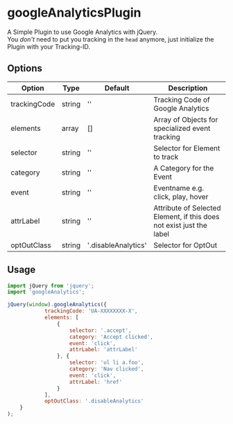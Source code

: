 # googleAnalyticsPlugin
A Simple Plugin to use Google Analytics with jQuery.<br>
You *don't* need to put you tracking in the `head` anymore, just initialize the Plugin with your Tracking-ID.


## Options
| Option       | Type   | Default             | Description                                                          |
|--------------|--------|---------------------|----------------------------------------------------------------------|
| trackingCode | string | ''                  | Tracking Code of Google Analytics                                    |
| elements     | array  | []                  | Array of Objects for specialized event tracking                      |
| selector     | string | ''                  | Selector for Element to track                                        |
| category     | string | ''                  | A Category for the Event                                             |
| event        | string | ''                  | Eventname e.g. click, play, hover                                    |
| attrLabel    | string | ''                  | Attribute of Selected Element, if this does not exist just the label |
| optOutClass  | string | '.disableAnalytics' | Selector for OptOut                                                  |

## Usage
```javascript
import jQuery from 'jquery';
import 'googleAnalytics';

jQuery(window).googleAnalytics({
            trackingCode: 'UA-XXXXXXXX-X',
            elements: [
                {
                    selector: '.accept',
                    category: 'Accept clicked',
                    event: 'click',
                    attrLabel: 'attrLabel'
                }, {
                    selector: 'ul li a.foo',
                    category: 'Nav clicked',
                    event: 'click',
                    attrLabel: 'href'
                }
            ],
            optOutClass: '.disableAnalytics'
    }
);
```
